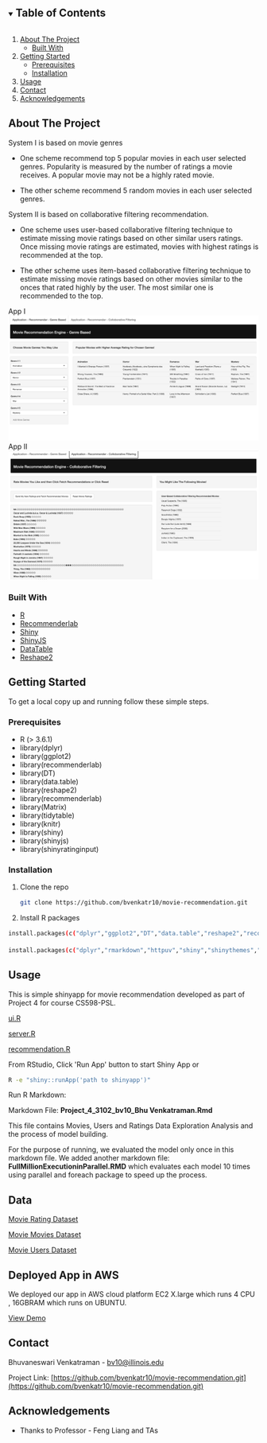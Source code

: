 <!-- TABLE OF CONTENTS -->
<details open="open">
  <summary><h2 style="display: inline-block">Table of Contents</h2></summary>
  <ol>
    <li>
      <a href="#about-the-project">About The Project</a>
      <ul>
        <li><a href="#built-with">Built With</a></li>
      </ul>
    </li>
    <li>
      <a href="#getting-started">Getting Started</a>
      <ul>
        <li><a href="#prerequisites">Prerequisites</a></li>
        <li><a href="#installation">Installation</a></li>
      </ul>
    </li>
    <li><a href="#usage">Usage</a></li>
    <li><a href="#contact">Contact</a></li>
    <li><a href="#acknowledgements">Acknowledgements</a></li>
  </ol>
</details>

<!-- ABOUT THE PROJECT -->
## About The Project

System I is based on movie genres

- One scheme recommend top 5 popular movies in each user selected genres. Popularity is measured by the number of ratings a movie receives. A popular movie may not be a highly rated movie.

- The other scheme recommend 5 random movies in each user selected genres.

System II is based on collaborative filtering recommendation.

- One scheme uses user-based collaborative filtering technique to estimate missing movie ratings based on other similar users ratings. Once missing movie ratings are estimated, movies with highest ratings is recommended at the top.

- The other scheme uses item-based collaborative filtering technique to estimate missing movie ratings based on other movies similar to the onces that rated highly by the user. The most similar one is recommended to the top.

App I
![Screenshot](img.png)
App II
![Screenshot](img_1.png)

### Built With

* [R](R)
* [Recommenderlab](Recommenderlab)
* [Shiny](Shiny)
* [ShinyJS](ShinyJS)
* [DataTable](DataTable)
* [Reshape2](Reshape2)

<!-- GETTING STARTED -->
## Getting Started

To get a local copy up and running follow these simple steps.

### Prerequisites


* R (> 3.6.1)
* library(dplyr)
* library(ggplot2)
* library(recommenderlab)
* library(DT)
* library(data.table)
* library(reshape2)
* library(recommenderlab)
* library(Matrix)
* library(tidytable)
* library(knitr)
* library(shiny)
* library(shinyjs)
* library(shinyratinginput)


### Installation

1. Clone the repo
   ```sh
   git clone https://github.com/bvenkatr10/movie-recommendation.git
   ```
2. Install R packages
  ```sh
install.packages(c("dplyr","ggplot2","DT","data.table","reshape2","recommenderlab","Matrix","tidytable","knitr","data.table","tidytable"))

install.packages(c("dplyr","rmarkdown","httpuv","shiny","shinythemes","shinycssloaders","shinyjs","shinyratinginput"))
   ```

<!-- USAGE EXAMPLES -->
## Usage

This is simple shinyapp for movie recommendation developed as part of Project 4 for course CS598-PSL.

[ui.R](ui.R)

[server.R](server.R)

[recommendation.R](recommendation.R)

From RStudio, Click 'Run App' button to start Shiny App
or
```sh
R -e "shiny::runApp('path to shinyapp')"
```
Run R Markdown:

Markdown File:  **Project_4_3102_bv10_Bhu Venkatraman.Rmd**

This file contains Movies, Users and Ratings Data Exploration Analysis and the process of model building.

For the purpose of running, we evaluated the model only once in this markdown file.
We added another markdown file: **FullMillionExecutioninParallel.RMD** which evaluates each model 10 times using parallel and foreach package to speed up the process.
<!-- Data-->
## Data
[Movie Rating Dataset](ratings.dat)

[Movie Movies Dataset](movies.dat)

[Movie Users Dataset](users.dat)

## Deployed App in AWS

We deployed our app in AWS cloud platform EC2 X.large which runs 4 CPU , 16GBRAM which runs on UBUNTU.

<a href="http://ec2-3-91-181-227.compute-1.amazonaws.com:3838/movie-recommendation/">View Demo</a>

<!-- CONTACT -->
## Contact

Bhuvaneswari Venkatraman - bv10@illinois.edu

Project Link: [https://github.com/bvenkatr10/movie-recommendation.git](https://github.com/bvenkatr10/movie-recommendation.git)

<!-- ACKNOWLEDGEMENTS -->
## Acknowledgements

* Thanks to Professor - Feng Liang and TAs
